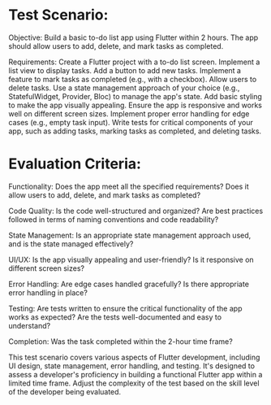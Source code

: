 # Test Scenario:

Objective: Build a basic to-do list app using Flutter within 2 hours. The app should allow users to add,
delete, and mark tasks as completed.

Requirements:
Create a Flutter project with a to-do list screen.
Implement a list view to display tasks.
Add a button to add new tasks.
Implement a feature to mark tasks as completed (e.g., with a checkbox).
Allow users to delete tasks.
Use a state management approach of your choice (e.g., StatefulWidget, Provider, Bloc) to
manage the app&#39;s state.
Add basic styling to make the app visually appealing.
Ensure the app is responsive and works well on different screen sizes.
Implement proper error handling for edge cases (e.g., empty task input).
Write tests for critical components of your app, such as adding tasks, marking tasks as
completed, and deleting tasks.



# Evaluation Criteria:

Functionality: Does the app meet all the specified requirements? Does it allow users to add, delete, and
mark tasks as completed?

Code Quality: Is the code well-structured and organized? Are best practices followed in terms of naming
conventions and code readability?

State Management: Is an appropriate state management approach used, and is the state managed
effectively?

UI/UX: Is the app visually appealing and user-friendly? Is it responsive on different screen sizes?



Error Handling: Are edge cases handled gracefully? Is there appropriate error handling in place?

Testing: Are tests written to ensure the critical functionality of the app works as expected? Are the tests
well-documented and easy to understand?

Completion: Was the task completed within the 2-hour time frame?

This test scenario covers various aspects of Flutter development, including UI design, state
management, error handling, and testing. It&#39;s designed to assess a developer&#39;s proficiency in building a
functional Flutter app within a limited time frame. Adjust the complexity of the test based on the skill
level of the developer being evaluated.